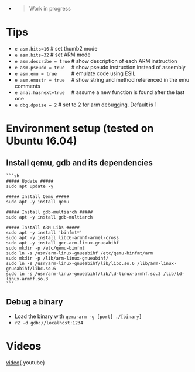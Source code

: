 <!-- TITLE: Arm -->

- > Work in progress 
# Tips
- `e asm.bits=16`  # set thumb2 mode
- `e asm.bits=32`  # set ARM mode
- `e asm.describe = true`   # show description of each ARM instruction
- `e asm.pseudo = true  `   # show pseudo instruction instead of assembly
- `e asm.emu = true     `   # emulate code using ESIL
- `e asm.emustr = true  `   # show string and method referenced in the emu comments
- `e anal.hasnext=true  `   # assume a new function is found after the last one
- `e dbg.dpsize = 2` # set to 2 for arm debugging. Default is 1

# Environment setup (tested on Ubuntu 16.04)
## Install qemu, gdb and its dependencies
	```sh
	##### Update #####
	sudo apt update -y

	##### Install Qemu #####
	sudo apt -y install qemu

	##### Install gdb-multiarch #####
	sudo apt -y install gdb-multiarch

	##### Install ARM Libs #####
	sudo apt -y install 'binfmt*'
	sudo apt -y install libc6-armhf-armel-cross
	sudo apt -y install gcc-arm-linux-gnueabihf
	sudo mkdir -p /etc/qemu-binfmt
	sudo ln -s /usr/arm-linux-gnueabihf /etc/qemu-binfmt/arm
	sudo mkdir -p /lib/arm-linux-gnueabihf/
	sudo ln -s /usr/arm-linux-gnueabihf/lib/libc.so.6 /lib/arm-linux-gnueabihf/libc.so.6
	sudo ln -s /usr/arm-linux-gnueabihf/lib/ld-linux-armhf.so.3 /lib/ld-linux-armhf.so.3
	```

## Debug a binary
- Load the binary with `qemu-arm -g [port] ./[binary]`
- `r2 -d gdb://localhost:1234`
# Videos
[video](https://www.youtube.com/watch?v=oXSx0Qo2Upk){.youtube}
